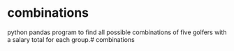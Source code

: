 # combinations
python pandas program to find all possible combinations of five golfers with a salary total for each group.# combinations
